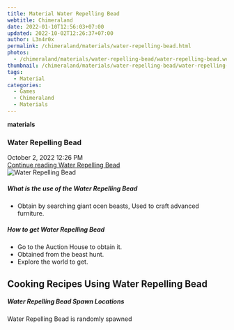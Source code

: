 ```yaml
---
title: Material Water Repelling Bead
webtitle: Chimeraland
date: 2022-01-10T12:56:03+07:00
updated: 2022-10-02T12:26:37+07:00
author: L3n4r0x
permalink: /chimeraland/materials/water-repelling-bead.html
photos:
  - /chimeraland/materials/water-repelling-bead/water-repelling-bead.webp
thumbnail: /chimeraland/materials/water-repelling-bead/water-repelling-bead.webp
tags:
  - Material
categories:
  - Games
  - Chimeraland
  - Materials
---
```


<section id="bootstrap-wrapper">
  <link
    rel="stylesheet"
    href="https://cdn.statically.io/gh/dimaslanjaka/Web-Manajemen/40ac3225/css/bootstrap-4.5-wrapper.css"
  />
  <div
    class="row g-0 border rounded overflow-hidden flex-md-row mb-4 shadow-sm position-relative"
  >
    <div class="col p-4 d-flex flex-column position-static">
      <strong class="d-inline-block mb-2 text-success">materials</strong>
      <h3 class="mb-0">Water Repelling Bead</h3>
      <div class="mb-1 text-muted">October 2, 2022 12:26 PM</div>
      <a
        href="/chimeraland/materials/water-repelling-bead.html"
        class="stretched-link d-none"
        >Continue reading Water Repelling Bead</a
      >
    </div>
    <div class="col-auto d-none d-lg-block">
      <img
        src="/chimeraland/materials/water-repelling-bead/water-repelling-bead.webp"
        alt="Water Repelling Bead"
      />
    </div>
  </div>
  <div class="row">
    <div class="col-lg-6 col-12 mb-2">
      <div class="card">
        <div class="card-body">
          <h5 class="card-title">
            What is the use of the Water Repelling Bead
          </h5>
          <div class="card-text">
            <ul>
              <li>
                Obtain by searching giant ocen beasts, Used to craft advanced
                furniture.
              </li>
            </ul>
          </div>
        </div>
      </div>
    </div>
    <div class="col-lg-6 col-12 mb-2">
      <div class="card">
        <div class="card-body">
          <h5 class="card-title">How to get Water Repelling Bead</h5>
          <div class="card-text">
            <ul>
              <li>Go to the Auction House to obtain it.</li>
              <li>Obtained from the beast hunt.</li>
              <li>Explore the world to get.</li>
            </ul>
          </div>
        </div>
      </div>
    </div>
    <div class="col-lg-6 col-12 mb-2">
      <h2 id="cookable">Cooking Recipes Using Water Repelling Bead</h2>
    </div>
    <div class="col-12 mb-2">
      <h5>Water Repelling Bead Spawn Locations</h5>
      <p>Water Repelling Bead is randomly spawned</p>
    </div>
  </div>
</section>